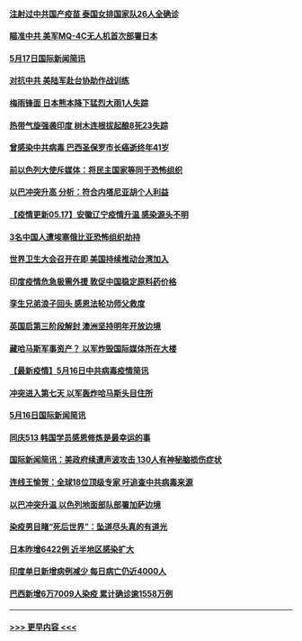 #### [注射过中共国产疫苗 泰国女排国家队26人全确诊](../pages/prog202/a103121390.md?t=05171801) 
#### [瞄准中共 美军MQ-4C无人机首次部署日本](../pages/prog202/a103121377.md?t=05171801) 
#### [5月17日国际新闻简讯](../pages/prog202/a103121355.md?t=05171801) 
#### [对抗中共 美陆军赴台协助作战训练](../pages/prog202/a103121292.md?t=05171801) 
#### [梅雨锋面 日本熊本降下猛烈大雨1人失踪](../pages/prog202/a103121277.md?t=05171801) 
#### [热带气旋强袭印度 树木连根拔起酿8死23失踪](../pages/prog202/a103121241.md?t=05171801) 
#### [曾感染中共病毒 巴西圣保罗市长癌逝终年41岁](../pages/prog202/a103121172.md?t=05171801) 
#### [前以色列大使斥媒体：将民主国家等同于恐怖组织](../pages/prog202/a103121201.md?t=05171801) 
#### [以巴冲突升高 分析：符合内塔尼亚胡个人利益](../pages/prog202/a103121159.md?t=05171801) 
#### [【疫情更新05.17】安徽辽宁疫情升温 感染源头不明](../pages/prog202/a103114528.md?t=05171801) 
#### [3名中国人遭埃塞俄比亚恐怖组织劫持](../pages/prog202/a103121105.md?t=05171801) 
#### [世界卫生大会召开在即 美国持续推动台湾加入](../pages/prog202/a103121078.md?t=05171801) 
#### [印度疫情危急极需外援 敦促中国稳定原料药价格](../pages/prog202/a103121075.md?t=05171801) 
#### [孪生兄弟浪子回头 感恩法轮功师父救度](../pages/prog202/a103121070.md?t=05171801) 
#### [英国启第三阶段解封 澳洲坚持明年开放边境](../pages/prog202/a103121055.md?t=05171801) 
#### [藏哈马斯军事资产？ 以军炸毁国际媒体所在大楼](../pages/prog202/a103120998.md?t=05171801) 
#### [【最新疫情】5月16日中共病毒疫情简讯](../pages/prog202/a103120996.md?t=05171801) 
#### [冲突进入第七天 以军轰炸哈马斯头目住所](../pages/prog202/a103121000.md?t=05171801) 
#### [5月16日国际新闻简讯](../pages/prog202/a103120985.md?t=05171801) 
#### [同庆513 韩国学员感恩修炼是最幸运的事](../pages/prog202/a103120948.md?t=05171801) 
#### [国际新闻简讯：美政府续遭声波攻击 130人有神秘脑损伤症状](../pages/prog202/a103119624.md?t=05171801) 
#### [连线王愉贺：全球18位顶级专家 吁追查中共病毒来源](../pages/prog202/a103119810.md?t=05171801) 
#### [以巴冲突升温 以色列地面部队部署加萨边境](../pages/prog202/a103119615.md?t=05171801) 
#### [染疫男目睹“死后世界”：坠道尽头真的有道光](../pages/prog202/a103120870.md?t=05171801) 
#### [日本昨增6422例 近半地区感染扩大](../pages/prog202/a103120806.md?t=05171801) 
#### [印度单日新增病例减少 每日病亡仍近4000人](../pages/prog202/a103120532.md?t=05171801) 
#### [巴西新增6万7009人染疫 累计确诊逾1558万例](../pages/prog202/a103120520.md?t=05171801) 

----
#### [ >>> 更早内容 <<< ](../indexes/prog202-earlier.md)
